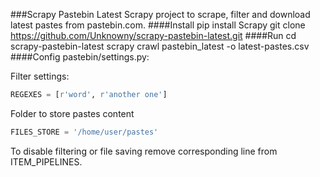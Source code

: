 ###Scrapy Pastebin Latest 
Scrapy project to scrape, filter and download latest pastes from pastebin.com.
####Install
    pip install Scrapy
    git clone https://github.com/Unknowny/scrapy-pastebin-latest.git
####Run
    cd scrapy-pastebin-latest
    scrapy crawl pastebin_latest -o latest-pastes.csv
####Config
pastebin/settings.py:

Filter settings:
```python
REGEXES = [r'word', r'another one']
```
Folder to store pastes content
```python
FILES_STORE = '/home/user/pastes'
```
To disable filtering or file saving remove corresponding line from ITEM_PIPELINES.